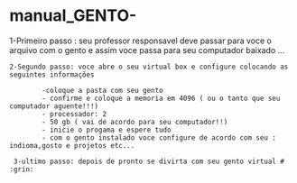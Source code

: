 # manual_GENTO-
1-Primeiro passo :  seu professor responsavel deve passar  para voce o arquivo com o gento  e assim voce passa para seu computador baixado ...
    
    2-Segundo passo: voce abre o seu virtual box e configure colocando as seguintes informações 

            -coloque a pasta com seu gento 
            - confirme e coloque a memoria em 4096 ( ou o tanto que seu computador aguente!!!)
            - processador: 2
            - 50 gb ( vai de acordo para seu computador!!)
            - inicie o progama e espere tudo 
            - com o gento instalado voce configure de acordo com seu : indioma,gosto e projetos etc...

     3-ultimo passo: depois de pronto se divirta com seu gento virtual # :grin: